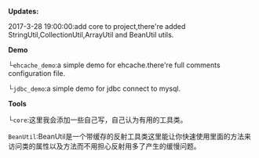 **Updates:**

2017-3-28 19:00:00:add core to project,there're added StringUtil,CollectionUtil,ArrayUtil and BeanUtil utils.


**Demo**

└`ehcache_demo`:a simple demo for ehcache.there're full comments configuration file.

└`jdbc_demo`:a simple demo for jdbc connect to mysql.

**Tools**

└`core`:这里我会添加一些自己写，自己认为有用的工具类。

`BeanUtil`:BeanUtil是一个带缓存的反射工具类这里能让你快速使用里面的方法来访问类的属性以及方法而不用担心反射用多了产生的缓慢问题。

   